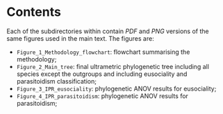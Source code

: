# Contents

Each of the subdirectories within contain *PDF* and *PNG* versions of the same
figures used in the main text. The figures are:

- `Figure_1_Methodology_flowchart`: flowchart summarising the methodology;
- `Figure_2_Main_tree`: final ultrametric phylogenetic tree including all
  species except the outgroups and including eusociality and parasitoidism 
  classification;
- `Figure_3_IPR_eusociality`: phylogenetic ANOV results for eusociality;
- `Figure_4_IPR_parasitoidism`: phylogenetic ANOV results for parasitoidism;
